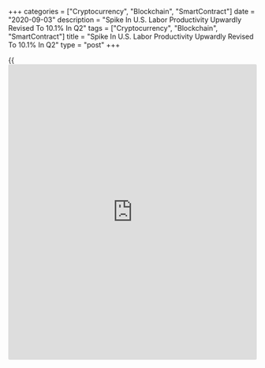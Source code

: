 +++
categories = ["Cryptocurrency", "Blockchain", "SmartContract"]
date = "2020-09-03"
description = "Spike In U.S. Labor Productivity Upwardly Revised To 10.1% In Q2"
tags = ["Cryptocurrency", "Blockchain", "SmartContract"]
title = "Spike In U.S. Labor Productivity Upwardly Revised To 10.1% In Q2"
type = "post"
+++

{{<iframe id="large-banner" src="https://www.bounty.group/#slide=6.0" width="100%" height="600" scrolling="no" style="border: 0px solid rgb(216, 221, 230); border-radius: 3px;">}}

Revised data released by the Labor Department on Thursday showed U.S.
labor productivity soared by even more than initially estimated in the
second quarter.

The report said labor productivity skyrocketed by 10.1 percent in the
second quarter compared to the previously reported 7.3 percent spike.
Economists had expected the jump in labor productivity to be upwardly
revised to 7.5 percent.

The revised surge in productivity reflects the largest quarterly
increase since the first quarter of 1971, when productivity jumped by
12.3 percent.

The upward revision to second quarter productivity, a measure of output
per hour, came as output plunged by less than initially estimated.

Output plummeted by 37.1 percent compared to the previously reported
38.9 percent collapse. The nosedive in hours worked was nearly unchanged
at 42.9 percent.

The revised spike in productivity in the second quarter came following
the 0.3 percent dip in productivity seen in the first quarter.

Meanwhile, the Labor Department said the surge in unit labor costs in
the second quarter was downwardly revised to 9.0 percent from the
previously reported 12.2 percent. The spike in labor costs was expected
to be downwardly revised to 12.1 percent.

The bigger than expected downward revision to unit labor costs primarily
reflected the upward revision to labor productivity, as the spike in
hourly compensation was little changed at 20.0 percent.

As a result of the downward revision, the jump in unit labor costs in
the second quarter was smaller than the 9.6 percent spike in the first
quarter.

For comments and feedback [contact](https://www.playgroundfx.com/contact/): editorial@rtt[news](https://www.letsplayfx.com/blog/forex-news-website/).com

[Business News][1]

   1. www.rtt[news](https://www.letsplayfx.com/blog/forex-news-website/).com/Content/Business.aspx